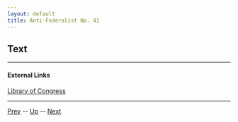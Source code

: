 ```yaml
---
layout: default
title: Anti-Federalist No. 41
---
```


## Text

---
#### External Links
[Library of Congress]()

---

[Prev](40.md) -- [Up](README.md) -- [Next](42.md)
